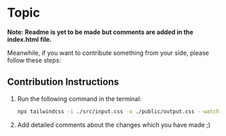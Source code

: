 # Topic

**Note: Readme is yet to be made but comments are added in the index.html file.**

Meanwhile, if you want to contribute something from your side, please follow these steps:

## Contribution Instructions

1. Run the following command in the terminal:

   ```bash
   npx tailwindcss -i ./src/input.css -o ./public/output.css --watch

2. Add detailed comments about the changes which you have made ;)
